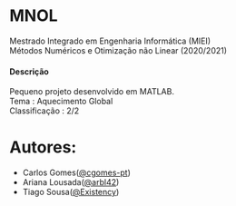 # MNOL
Mestrado Integrado em Engenharia Informática (MIEI) </br>
Métodos Numéricos e Otimização não Linear (2020/2021) </br>

#### Descrição
Pequeno projeto desenvolvido em MATLAB. </br>
Tema : Aquecimento Global </br>
Classificação : 2/2


# Autores:
* Carlos Gomes([@cgomes-pt](https://github.com/cgomes-pt))
* Ariana Lousada([@arbl42](https://github.com/arbl42))
* Tiago Sousa([@Existency](https://github.com/Existency))
